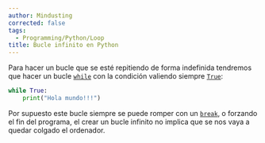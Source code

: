 ```yaml
---
author: Mindusting
corrected: false
tags:
  - Programming/Python/Loop
title: Bucle infinito en Python
---
```


Para hacer un bucle que se esté repitiendo de forma indefinida tendremos que hacer un bucle [`while`](py_while.md) con la condición valiendo siempre [`True`](../variables/py_bool.md):

```python
while True:
    print("Hola mundo!!!")
```

Por supuesto este bucle siempre se puede romper con un [`break`](py_break.md), o forzando el fin del programa, el crear un bucle infinito no implica que se nos vaya a quedar colgado el ordenador.
